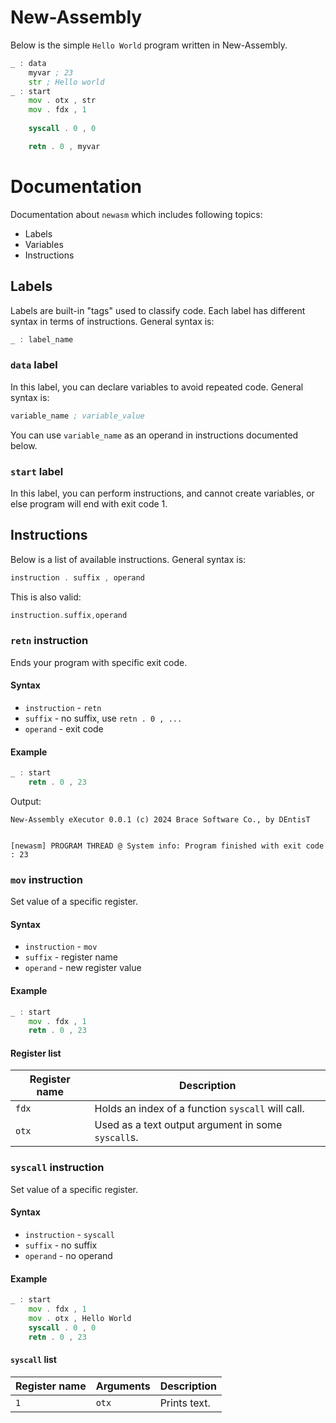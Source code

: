 # New-Assembly
Below is the simple `Hello World` program written in New-Assembly.

```asm
_ : data
    myvar ; 23
    str ; Hello world
_ : start
    mov . otx , str
    mov . fdx , 1
    
    syscall . 0 , 0

    retn . 0 , myvar
```

# Documentation
Documentation about `newasm` which includes following topics:
- Labels
- Variables
- Instructions

## Labels
Labels are built-in "tags" used to classify code. Each label has different syntax in terms of instructions. General syntax is:

```asm
_ : label_name
```

### `data` label
In this label, you can declare variables to avoid repeated code. General syntax is:

```asm
variable_name ; variable_value
```

You can use `variable_name` as an operand in instructions documented below.

### `start` label
In this label, you can perform instructions, and cannot create variables, or else program will end with exit code 1.

## Instructions
Below is a list of available instructions. General syntax is:

```asm
instruction . suffix , operand
```

This is also valid:

```asm
instruction.suffix,operand
```

### `retn` instruction
Ends your program with specific exit code.

#### Syntax
- `instruction` - `retn`
- `suffix` - no suffix, use `retn . 0 , ...`
- `operand` - exit code

#### Example

```asm
_ : start
    retn . 0 , 23
```

Output:

```
New-Assembly eXecutor 0.0.1 (c) 2024 Brace Software Co., by DEntisT


[newasm] PROGRAM THREAD @ System info: Program finished with exit code : 23
```

### `mov` instruction
Set value of a specific register.

#### Syntax
- `instruction` - `mov`
- `suffix` - register name
- `operand` - new register value

#### Example

```asm
_ : start
    mov . fdx , 1
    retn . 0 , 23
```

#### Register list
| Register name    | Description |
| -------- | ------- |
| `fdx`  | Holds an index of a function `syscall` will call.    |
| `otx` | Used as a text output argument in some `syscall`s.     |

### `syscall` instruction
Set value of a specific register.

#### Syntax
- `instruction` - `syscall`
- `suffix` - no suffix
- `operand` - no operand

#### Example

```asm
_ : start
    mov . fdx , 1
    mov . otx , Hello World
    syscall . 0 , 0
    retn . 0 , 23
```

#### `syscall` list
| Register name    | Arguments | Description |
| ---------------- | --------- | ----------- |
| `1` | `otx` | Prints text. |